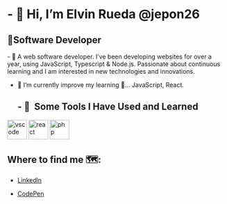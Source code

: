 

  <body>

  <h1>- 👋 Hi, I’m Elvin Rueda @jepon26</h1>
  <h2>👨Software Developer</h2>
  
  <p>- 👀 A web software developer. I’ve been developing websites for over a year, using JavaScript, Typescript & Node.js.
      Passionate about continuous learning and I am interested in new technologies and innovations.</p>
  
  
  
- 🌱 I’m currently improve my learning 📖... JavaScript, React.
  <body>
    </html>
  
  
  
  <h2>- 🚀 &nbsp;Some Tools I Have Used and Learned</h2>
<p align="left">
<img src="https://cdn.jsdelivr.net/gh/devicons/devicon/icons/vscode/vscode-original.svg" alt="vscode" width="45" height="45"/>
<img src="https://cdn.jsdelivr.net/gh/devicons/devicon/icons/react/react-original.svg" alt="react" width="45" height="45"/>
<img src="https://cdn.jsdelivr.net/gh/devicons/devicon/icons/javascript//javascript-original.svg" alt="php" width="45" height="45"/>
</p>
  

  

  
  ## Where to find me 🗺️:
  
  - [Linkedln](https://www.linkedin.com/in/elvin-javier-rueda-g%C3%B3mez-7a564574/)
 
  - [CodePen](https://codepen.io/jepon26)



<!---
jepon26/jepon26 is a ✨ special ✨ repository because its `README.md` (this file) appears on your GitHub profile.
You can click the Preview link to take a look at your changes.
--->
